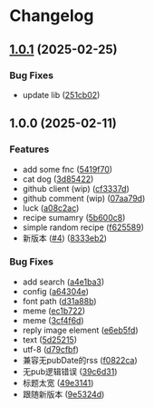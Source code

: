 # Changelog

## [1.0.1](https://github.com/ikechan8370/karin-plugin-orchid/compare/v1.0.0...v1.0.1) (2025-02-25)


### Bug Fixes

* update lib ([251cb02](https://github.com/ikechan8370/karin-plugin-orchid/commit/251cb02a57f1b292d6ca3c46ed71136df644c223))

## 1.0.0 (2025-02-11)


### Features

* add some fnc ([5419f70](https://github.com/ikechan8370/karin-plugin-orchid/commit/5419f709f9d9106fc07a125e3d86b57a6e29a166))
* cat dog ([3d85422](https://github.com/ikechan8370/karin-plugin-orchid/commit/3d854229fc28d0fbaf38f653c85c482a7a351ca8))
* github client (wip) ([cf3337d](https://github.com/ikechan8370/karin-plugin-orchid/commit/cf3337de9d4807177bb31edebc3cbe7a56435158))
* github comment (wip) ([07aa79d](https://github.com/ikechan8370/karin-plugin-orchid/commit/07aa79d82737b25261f950e2bb1701365621f89f))
* luck ([a08c2ac](https://github.com/ikechan8370/karin-plugin-orchid/commit/a08c2ac1196aad91a9d6b6f46f7cb0b088aaa661))
* recipe sumamry ([5b600c8](https://github.com/ikechan8370/karin-plugin-orchid/commit/5b600c857cd52c8aa310cf74f3cd26f15bf272a8))
* simple random recipe ([f625589](https://github.com/ikechan8370/karin-plugin-orchid/commit/f625589b72f6e8275f020b4317745e4d056217a2))
* 新版本 ([#4](https://github.com/ikechan8370/karin-plugin-orchid/issues/4)) ([8333eb2](https://github.com/ikechan8370/karin-plugin-orchid/commit/8333eb2d2c8d541330c2312b8bb2b392dca90f09))


### Bug Fixes

* add search ([a4e1ba3](https://github.com/ikechan8370/karin-plugin-orchid/commit/a4e1ba33ad13d58788106b5113211feaab835a6b))
* config ([a64304e](https://github.com/ikechan8370/karin-plugin-orchid/commit/a64304e8413495d45ba9849430f66cc07f0466ae))
* font path ([d31a88b](https://github.com/ikechan8370/karin-plugin-orchid/commit/d31a88bb3e6f41b30826d952da7752001f0ac2dc))
* meme ([ec1b722](https://github.com/ikechan8370/karin-plugin-orchid/commit/ec1b72270ddc39303dc6252ac0a81607b8d4ded1))
* meme ([3cf4f6d](https://github.com/ikechan8370/karin-plugin-orchid/commit/3cf4f6d072e38e098b1f9c1e1a331447aeeaa187))
* reply image element ([e6eb5fd](https://github.com/ikechan8370/karin-plugin-orchid/commit/e6eb5fd5ae86a7d73c9f02571996b49b7f38ecb1))
* text ([5d25215](https://github.com/ikechan8370/karin-plugin-orchid/commit/5d25215f91599c45fd190ca065a2f67ba7da98db))
* utf-8 ([d79cfbf](https://github.com/ikechan8370/karin-plugin-orchid/commit/d79cfbfef8243ecd856b0142630f6b9da7debeb4))
* 兼容无pubDate的rss ([f0822ca](https://github.com/ikechan8370/karin-plugin-orchid/commit/f0822ca47b9a394a4dd840b925998371eadc19df))
* 无pub逻辑错误 ([39c6d31](https://github.com/ikechan8370/karin-plugin-orchid/commit/39c6d3121216bd145a37a4686f91279c78c88336))
* 标题太宽 ([49e3141](https://github.com/ikechan8370/karin-plugin-orchid/commit/49e314134b52e095a4661e8be432fc451baa5785))
* 跟随新版本 ([9e5324d](https://github.com/ikechan8370/karin-plugin-orchid/commit/9e5324dcb27449489091fd19aeb1e551acdea23c))
